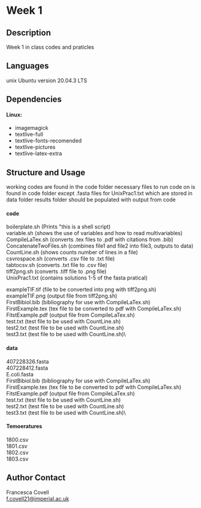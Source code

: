 # Week 1

## Description 
Week 1 in class codes and praticles 

## Languages
unix Ubuntu version 20.04.3 LTS
 
## Dependencies
#### Linux:
- imagemagick
- textlive-full
- textlive-fonts-recomended
- textlive-pictures
- textlive-latex-extra

## Structure and Usage
working codes are found in the code folder
necessary files to run code on is found in code folder except .fasta files for UnixPrac1.txt which are stored in data folder
results folder should be populated with output from code

#### code
boilerplate.sh (Prints "this is a shell script)\
variable.sh (shows the use of variables and how to read multivariables)\
CompileLaTex.sh (converts .tex files to .pdf with citations from .bib)\
ConcatenateTwoFiles.sh (combines file1 and file2 into file3, outputs to data)\
CountLine.sh (shows counts number of lines in a file)\
csvrospace.sh (converts .csv file to .txt file)\
tabtocsv.sh (converts .txt file to .csv file)\
tiff2png.sh (converts .tiff file to .png file)\
UnixPrac1.txt (contains solutions 1-5 of the fasta pratical)

exampleTIF.tif (file to be converted into png with tiff2png.sh)\
exampleTIF.png (output file from tiff2png.sh)\
FirstBibiol.bib (bibliography for use with CompileLaTex.sh)\
FirstExample.tex (tex file to be converted to pdf with CompileLaTex.sh)\
FitstExample.pdf (output file from CompileLaTex.sh)\
test.txt (test file to be used with CountLine.sh)\
test2.txt (test file to be used with CountLine.sh)\
test3.txt (test file to be used with CountLine.sh)\

#### data
407228326.fasta\
407228412.fasta\
E.coli.fasta\
FirstBibiol.bib (bibliography for use with CompileLaTex.sh)\
FirstExample.tex (tex file to be converted to pdf with CompileLaTex.sh)\
FitstExample.pdf (output file from CompileLaTex.sh)\
test.txt (test file to be used with CountLine.sh)\
test2.txt (test file to be used with CountLine.sh)\
test3.txt (test file to be used with CountLine.sh)\
#### Temoeratures
1800.csv\
1801.csv\
1802.csv\
1803.csv


## Author Contact
Francesca Covell\
f.covell21@imperial.ac.uk
